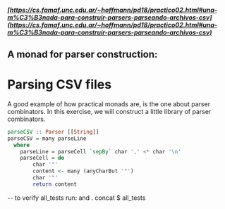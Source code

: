 ##### [https://cs.famaf.unc.edu.ar/~hoffmann/pd18/practico02.html#una-m%C3%B3nada-para-construir-parsers-parseando-archivos-csv](https://cs.famaf.unc.edu.ar/~hoffmann/pd18/practico02.html#una-m%C3%B3nada-para-construir-parsers-parseando-archivos-csv)

## A monad for parser construction: 
# Parsing CSV files

A good example of how practical monads are, is the one about parser combinators.
In this exercise, we will construct a little library of parser combinators.
```haskell
parseCSV :: Parser [[String]]
parseCSV = many parseLine
  where
    parseLine = parseCell `sepBy` char ',' <* char '\n'
    parseCell = do
        char '"'
        content <- many (anyCharBut '"')
        char '"'
        return content
```

-- to verify all_tests run:
and . concat $ all_tests
